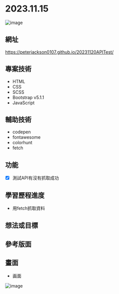 # 2023.11.15
![image](https://github.com/peterjackson0107/20231120APITest/assets/151004314/c672a6d7-43b9-4ee6-9d38-d40fa905b4ef)

## 網址
https://peterjackson0107.github.io/20231120APITest/

## 專案技術
- HTML
- CSS
- SCSS
- Bootstrap v5.1.1
- JavaScript

## 輔助技術
- codepen
- fontawesome
- colorhunt
- fetch

## 功能
- [x] 測試API有沒有抓取成功

## 學習歷程進度
* 用fetch抓取資料

## 想法或目標

## 參考版面

## 畫面
* 画面

![image](https://github.com/peterjackson0107/20231120APITest/assets/151004314/3b6729ea-23a2-4cbe-beca-9d9f13bb4433)
